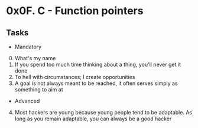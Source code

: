 # 0x0F. C - Function pointers

## Tasks

* Mandatory

0. What's my name
1. If you spend too much time thinking about a thing, you'll never get it done
2. To hell with circumstances; I create opportunities
3. A goal is not always meant to be reached, it often serves simply as something to aim at

* Advanced

4. Most hackers are young because young people tend to be adaptable. As long as you remain adaptable, you can always be a good hacker
